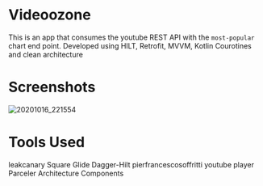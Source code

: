 # Videoozone
This is an app that consumes the youtube REST API with the `most-popular` chart end point. Developed using HILT, Retrofit, MVVM, Kotlin Courotines and clean architecture

# Screenshots
![20201016_221554](https://user-images.githubusercontent.com/25763374/96299847-5741ba80-0ffd-11eb-8e4c-4ad989121639.gif)

# Tools Used
 leakcanary Square
 Glide
 Dagger-Hilt
 pierfrancescosoffritti youtube player
 Parceler
 Architecture Components
